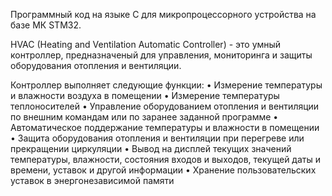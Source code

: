 Программный код на языке C для микропроцессорного устройства на базе МК STM32. 

HVAC (Heating and Ventilation Automatic Controller) - это умный контроллер, предназначеный для управления, мониторинга и защиты оборудования отопления и вентиляции.

Контроллер выполняет следующие функции:
•	Измерение температуры и влажности воздуха в помещении
•	Измерение температуры теплоносителей
•	Управление оборудованием отопления и вентиляции по внешним командам или по заранее заданной программе
•	Автоматическое поддержание температуры и влажности в помещении
•	Защита оборудования отопления и вентиляции при перегреве или прекращении циркуляции
•	Вывод на дисплей текущих значений температуры, влажности, состояния входов и выходов, текущей даты и времени, уставок и другой информации
•	Хранение пользовательских уставок в энергонезависимой памяти




